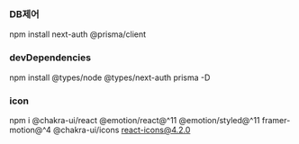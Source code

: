 ### DB제어

npm install next-auth @prisma/client

### devDependencies

npm install @types/node @types/next-auth prisma -D

### icon

npm i @chakra-ui/react @emotion/react@^11 @emotion/styled@^11 framer-motion@^4 @chakra-ui/icons react-icons@4.2.0
